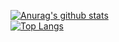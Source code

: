 [![Anurag's github stats](https://github-readme-stats.vercel.app/api?username=WilsonCazarre&show_icons=true&theme=react)](https://github.com/anuraghazra/github-readme-stats)
<br />
[![Top Langs](https://github-readme-stats.vercel.app/api/top-langs/?username=anuraghazra&hide=glsl&layout=compact&theme=react)](https://github.com/anuraghazra/github-readme-stats)

<!--
**WilsonCazarre/WilsonCazarre** is a ✨ _special_ ✨ repository because its `README.md` (this file) appears on your GitHub profile.

Here are some ideas to get you started:

- 🔭 I’m currently working on ...
- 🌱 I’m currently learning ...
- 👯 I’m looking to collaborate on ...
- 🤔 I’m looking for help with ...
- 💬 Ask me about ...
- 📫 How to reach me: ...
- 😄 Pronouns: ...
- ⚡ Fun fact: ...
-->
